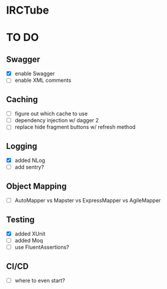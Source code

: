 ﻿# IRCTube

# TO DO

## Swagger
- [x] enable Swagger
- [ ] enable XML comments

## Caching
- [ ] figure out which cache to use
- [ ] dependency injection w/ dagger 2
- [ ] replace hide fragment buttons w/ refresh method

## Logging
- [x] added NLog
- [ ] add sentry?

## Object Mapping
- [ ] AutoMapper vs Mapster vs ExpressMapper vs AgileMapper

## Testing
- [x] added XUnit
- [ ] added Moq
- [ ] use FluentAssertions?

## CI/CD
- [ ] where to even start?

